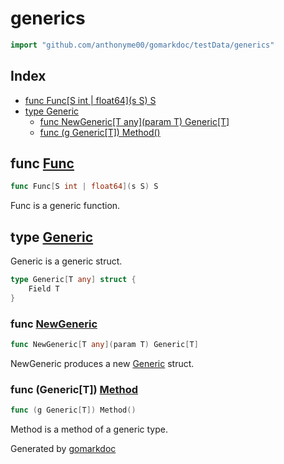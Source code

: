 <!-- Code generated by gomarkdoc. DO NOT EDIT -->

# generics

```go
import "github.com/anthonyme00/gomarkdoc/testData/generics"
```

## Index

- [func Func\[S int | float64\]\(s S\) S](<#Func>)
- [type Generic](<#Generic>)
  - [func NewGeneric\[T any\]\(param T\) Generic\[T\]](<#NewGeneric>)
  - [func \(g Generic\[T\]\) Method\(\)](<#Generic[T].Method>)


<a name="Func"></a>
## func [Func](<https://github.com/princjef/gomarkdoc/blob/master/testData/generics/generics.go#L17>)

```go
func Func[S int | float64](s S) S
```

Func is a generic function.

<a name="Generic"></a>
## type [Generic](<https://github.com/princjef/gomarkdoc/blob/master/testData/generics/generics.go#L4-L6>)

Generic is a generic struct.

```go
type Generic[T any] struct {
    Field T
}
```

<a name="NewGeneric"></a>
### func [NewGeneric](<https://github.com/princjef/gomarkdoc/blob/master/testData/generics/generics.go#L9>)

```go
func NewGeneric[T any](param T) Generic[T]
```

NewGeneric produces a new [Generic](<#Generic>) struct.

<a name="Generic[T].Method"></a>
### func \(Generic\[T\]\) [Method](<https://github.com/princjef/gomarkdoc/blob/master/testData/generics/generics.go#L14>)

```go
func (g Generic[T]) Method()
```

Method is a method of a generic type.

Generated by [gomarkdoc](<https://github.com/princjef/gomarkdoc>)
